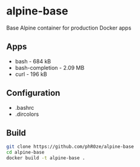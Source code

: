# alpine-base
Base Alpine container for production Docker apps

## Apps
* bash - 684 kB
* bash-completion - 2.09 MB
* curl - 196 kB

## Configuration
* .bashrc
* .dircolors

## Build
```bash
git clone https://github.com/phR0ze/alpine-base
cd alpine-base
docker build -t alpine-base .
```
